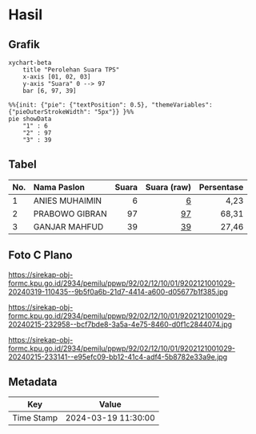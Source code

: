 # Hasil

## Grafik

```mermaid
xychart-beta
    title "Perolehan Suara TPS"
    x-axis [01, 02, 03]
    y-axis "Suara" 0 --> 97
    bar [6, 97, 39]
```

```mermaid
%%{init: {"pie": {"textPosition": 0.5}, "themeVariables": {"pieOuterStrokeWidth": "5px"}} }%%
pie showData
    "1" : 6
    "2" : 97
    "3" : 39
```

## Tabel

| No. | Nama Paslon    | Suara | Suara (raw) | Persentase |
|:--- |:-------------- | -----:| -----------:| ----------:|
| 1   | ANIES MUHAIMIN | 6     | [6][p-1]    | 4,23       |
| 2   | PRABOWO GIBRAN | 97    | [97][p-2]   | 68,31      |
| 3   | GANJAR MAHFUD  | 39    | [39][p-3]   | 27,46      |


[p-1]: https://github.com/gigit-pemilu/pemilu-2024-92-papua-barat/blob/main/pilpres/hitung-suara/sub/92-papua-barat/sub/02-manokwari/sub/12-manokwari-barat/sub/1001-manokwari-barat/sub/029-tps/sub/paslon-1.txt
[p-2]: https://github.com/gigit-pemilu/pemilu-2024-92-papua-barat/blob/main/pilpres/hitung-suara/sub/92-papua-barat/sub/02-manokwari/sub/12-manokwari-barat/sub/1001-manokwari-barat/sub/029-tps/sub/paslon-2.txt
[p-3]: https://github.com/gigit-pemilu/pemilu-2024-92-papua-barat/blob/main/pilpres/hitung-suara/sub/92-papua-barat/sub/02-manokwari/sub/12-manokwari-barat/sub/1001-manokwari-barat/sub/029-tps/sub/paslon-3.txt

## Foto C Plano

https://sirekap-obj-formc.kpu.go.id/2934/pemilu/ppwp/92/02/12/10/01/9202121001029-20240319-110435--9b5f0a6b-21d7-4414-a600-d05677b1f385.jpg

https://sirekap-obj-formc.kpu.go.id/2934/pemilu/ppwp/92/02/12/10/01/9202121001029-20240215-232958--bcf7bde8-3a5a-4e75-8460-d0f1c2844074.jpg

https://sirekap-obj-formc.kpu.go.id/2934/pemilu/ppwp/92/02/12/10/01/9202121001029-20240215-233141--e95efc09-bb12-41c4-adf4-5b8782e33a9e.jpg


## Metadata

| Key        | Value               |
| ---------- | ------------------- |
| Time Stamp | 2024-03-19 11:30:00 |



